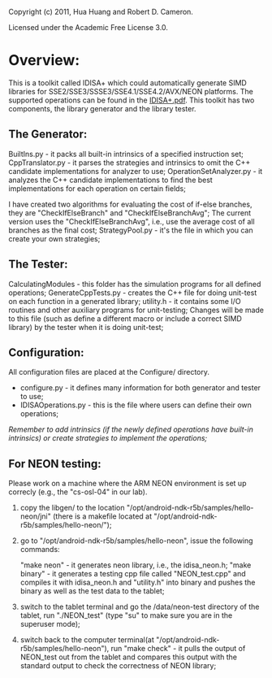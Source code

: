 Copyright (c) 2011, Hua Huang and Robert D. Cameron.

Licensed under the Academic Free License 3.0. 

# Overview:
This is a toolkit called IDISA+ which could automatically generate SIMD libraries
for SSE2/SSE3/SSSE3/SSE4.1/SSE4.2/AVX/NEON platforms. The supported operations can be found in the [IDISA+.pdf](https://github.com/Logicalmars/SIMD-libgen/blob/master/doc/).
This toolkit has two components, the library generator and the library tester.

## The Generator:
BuiltIns.py - it packs all built-in intrinsics of a specified instruction set;
CppTranslator.py - it parses the strategies and intrinsics to omit the C++ candidate implementations for analyzer to use;
OperationSetAnalyzer.py - it analyzes the C++ candidate implementations to find the best implementations for each operation on certain fields;      

I have created two algorithms for evaluating the cost of if-else branches, they are "CheckIfElseBranch" and "CheckIfElseBranchAvg";
The current version uses the "CheckIfElseBranchAvg", i.e., use the average cost of all branches as the final cost;
StrategyPool.py - it's the file in which you can create your own strategies;

## The Tester:
CalculatingModules - this folder has the simulation programs for all defined operations;
GenerateCppTests.py - creates the C++ file for doing unit-test on each function in a generated library;
utility.h - it contains some I/O routines and other auxiliary programs for unit-testing;
			Changes will be made to this file (such as define a different macro or include a correct SIMD library) by the tester when it is doing unit-test;

## Configuration:
All configuration files are placed at the Configure/ directory.
* configure.py - it defines many information for both generator and tester to use;
* IDISAOperations.py - this is the file where users can define their own operations;

*Remember to add intrinsics (if the newly defined operations have built-in intrinsics) or create strategies to implement the operations;*


## For NEON testing:
Please work on a machine where the ARM NEON environment is set up correcly (e.g., the "cs-osl-04" in our lab).

1. copy the libgen/ to the location "/opt/android-ndk-r5b/samples/hello-neon/jni" (there is a makefile located at "/opt/android-ndk-r5b/samples/hello-neon/");

2. go to "/opt/android-ndk-r5b/samples/hello-neon", issue the following commands:

   "make neon" - it generates neon library, i.e., the idisa_neon.h;
   "make binary" - it generates a testing cpp file called "NEON_test.cpp" and compiles it with idisa_neon.h and "utility.h" into binary and
   				   pushes the binary as well as the test data to the tablet;

3. switch to the tablet terminal and go the /data/neon-test directory of the tablet, run "./NEON_test" (type "su" to make sure you are in the superuser mode);

4. switch back to the computer terminal(at "/opt/android-ndk-r5b/samples/hello-neon"), run
   "make check" - it pulls the output of NEON_test out from the tablet and compares this output with the standard output to check the correctness of NEON library;

